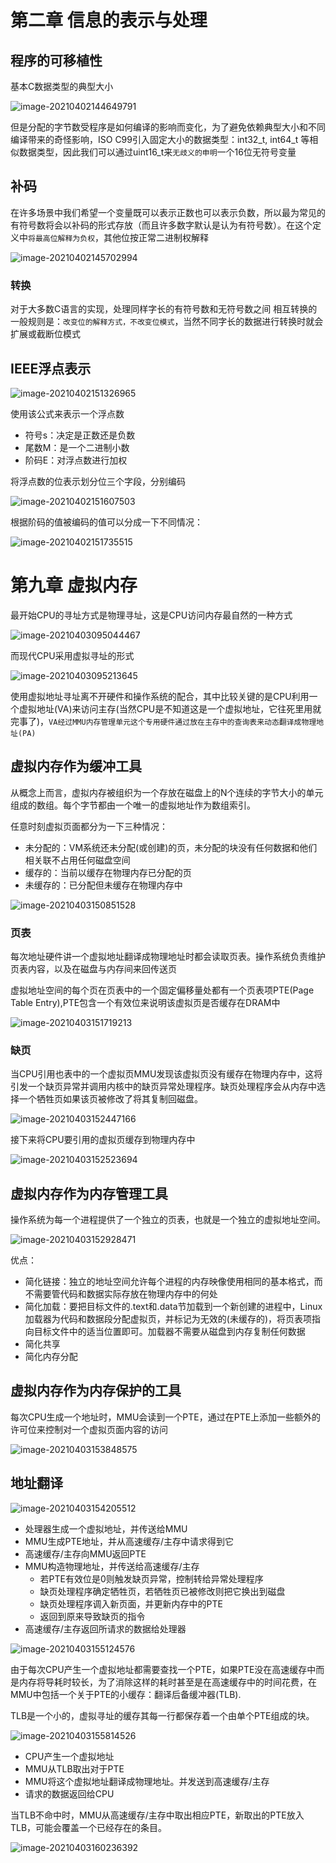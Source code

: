 # 第二章 信息的表示与处理

## 程序的可移植性

基本C数据类型的典型大小

![image-20210402144649791](note.assets/image-20210402144649791.png)

但是分配的字节数受程序是如何编译的影响而变化，为了避免依赖典型大小和不同编译带来的奇怪影响，ISO C99引入固定大小的数据类型：int32_t, int64_t 等相似数据类型，因此我们可以通过uint16_t来`无歧义的申明`一个16位无符号变量



## 补码

在许多场景中我们希望一个变量既可以表示正数也可以表示负数，所以最为常见的有符号数将会以补码的形式存放（而且许多数字默认是认为有符号数）。在这个定义中`将最高位解释为负权`，其他位按正常二进制权解释

![image-20210402145702994](note.assets/image-20210402145702994.png)

### 转换

对于大多数C语言的实现，处理同样字长的有符号数和无符号数之间 相互转换的一般规则是：`改变位的解释方式，不改变位模式`，当然不同字长的数据进行转换时就会扩展或截断位模式



## IEEE浮点表示

![image-20210402151326965](note.assets/image-20210402151326965.png)

使用该公式来表示一个浮点数

+   符号s：决定是正数还是负数
+   尾数M：是一个二进制小数
+   阶码E：对浮点数进行加权

将浮点数的位表示划分位三个字段，分别编码

![image-20210402151607503](note.assets/image-20210402151607503.png)



根据阶码的值被编码的值可以分成一下不同情况：

![image-20210402151735515](note.assets/image-20210402151735515.png)



# 第九章 虚拟内存

最开始CPU的寻址方式是物理寻址，这是CPU访问内存最自然的一种方式

![image-20210403095044467](note.assets/image-20210403095044467.png)

而现代CPU采用虚拟寻址的形式

![image-20210403095213645](note.assets/image-20210403095213645.png)

使用虚拟地址寻址离不开硬件和操作系统的配合，其中比较关键的是CPU利用一个虚拟地址(VA)来访问主存(当然CPU是不知道这是一个虚拟地址，它往死里用就完事了)，`VA经过MMU内存管理单元这个专用硬件通过放在主存中的查询表来动态翻译成物理地址(PA)`



## 虚拟内存作为缓冲工具

从概念上而言，虚拟内存被组织为一个存放在磁盘上的N个连续的字节大小的单元组成的数组。每个字节都由一个唯一的虚拟地址作为数组索引。

任意时刻虚拟页面都分为一下三种情况：

+   未分配的：VM系统还未分配(或创建)的页，未分配的块没有任何数据和他们相关联不占用任何磁盘空间
+   缓存的：当前以缓存在物理内存已分配的页
+   未缓存的：已分配但未缓存在物理内存中

![image-20210403150851528](note.assets/image-20210403150851528.png)



### 页表

每次地址硬件讲一个虚拟地址翻译成物理地址时都会读取页表。操作系统负责维护页表内容，以及在磁盘与内存间来回传送页

虚拟地址空间的每个页在页表中的一个固定偏移量处都有一个页表项PTE(Page Table Entry),PTE包含一个有效位来说明该虚拟页是否缓存在DRAM中

![image-20210403151719213](note.assets/image-20210403151719213.png)

### 缺页

当CPU引用也表中的一个虚拟页MMU发现该虚拟页没有缓存在物理内存中，这将引发一个缺页异常并调用内核中的缺页异常处理程序。缺页处理程序会从内存中选择一个牺牲页如果该页被修改了将其复制回磁盘。

![image-20210403152447166](note.assets/image-20210403152447166.png)

接下来将CPU要引用的虚拟页缓存到物理内存中

![image-20210403152523694](note.assets/image-20210403152523694.png)



## 虚拟内存作为内存管理工具

操作系统为每一个进程提供了一个独立的页表，也就是一个独立的虚拟地址空间。

![image-20210403152928471](note.assets/image-20210403152928471.png)

优点：

+   简化链接：独立的地址空间允许每个进程的内存映像使用相同的基本格式，而不需要管代码和数据实际存放在物理内存中的何处
+   简化加载：要把目标文件的.text和.data节加载到一个新创建的进程中，Linux加载器为代码和数据段分配虚拟页，并标记为无效的(未缓存的)，将页表项指向目标文件中的适当位置即可。加载器不需要从磁盘到内存复制任何数据
+   简化共享
+   简化内存分配



## 虚拟内存作为内存保护的工具

每次CPU生成一个地址时，MMU会读到一个PTE，通过在PTE上添加一些额外的许可位来控制对一个虚拟页面内容的访问

![image-20210403153848575](note.assets/image-20210403153848575.png)



## 地址翻译

![image-20210403154205512](note.assets/image-20210403154205512.png)

+   处理器生成一个虚拟地址，并传送给MMU
+   MMU生成PTE地址，并从高速缓存/主存中请求得到它
+   高速缓存/主存向MMU返回PTE
+   MMU构造物理地址，并传送给高速缓存/主存
    +   若PTE有效位是0则触发缺页异常，控制转给异常处理程序
    +   缺页处理程序确定牺牲页，若牺牲页已被修改则把它换出到磁盘
    +   缺页处理程序调入新页面，并更新内存中的PTE
    +   返回到原来导致缺页的指令
+   高速缓存/主存返回所请求的数据给处理器

![image-20210403155124576](note.assets/image-20210403155124576.png)



由于每次CPU产生一个虚拟地址都需要查找一个PTE，如果PTE没在高速缓存中而是内存将导耗时较长，为了消除这样的耗时甚至是在高速缓存中的时间花费，在MMU中包括一个关于PTE的小缓存：翻译后备缓冲器(TLB).

TLB是一个小的，虚拟寻址的缓存其每一行都保存着一个由单个PTE组成的块。 

![image-20210403155814526](note.assets/image-20210403155814526.png)

+   CPU产生一个虚拟地址
+   MMU从TLB取出对于PTE
+   MMU将这个虚拟地址翻译成物理地址。并发送到高速缓存/主存
+   请求的数据返回给CPU

当TLB不命中时，MMU从高速缓存/主存中取出相应PTE，新取出的PTE放入TLB，可能会覆盖一个已经存在的条目。

![image-20210403160236392](note.assets/image-20210403160236392.png)

